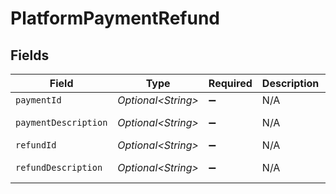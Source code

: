 # PlatformPaymentRefund


## Fields

| Field                | Type                 | Required             | Description          | Example              |
| -------------------- | -------------------- | -------------------- | -------------------- | -------------------- |
| `paymentId`          | *Optional\<String>*  | :heavy_minus_sign:   | N/A                  | tr_5B8cwPMGnU        |
| `paymentDescription` | *Optional\<String>*  | :heavy_minus_sign:   | N/A                  | Payment Description  |
| `refundId`           | *Optional\<String>*  | :heavy_minus_sign:   | N/A                  | re_5B8cwPMGnU        |
| `refundDescription`  | *Optional\<String>*  | :heavy_minus_sign:   | N/A                  | Refund Description   |